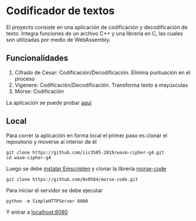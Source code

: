 # Codificador de textos

El proyecto consiste en una aplicación de codificación y decodificación de texto. Integra funciones de un archivo C++ y una librería en C, las cuales son utilizadas por medio de WebAssembly.

## Funcionalidades

1. Cifrado de Cesar: Codificación/Decodificación. Elimina puntuación en el proceso
2. Vigenere: Codificación/Decodificación. Transforma texto a mayúsculas
3. Morse: Codificación

La aplicación se puede probar [aquí](https://iic3585-2019.github.io/wasm-cipher-g4/index.html)

## Local

Para correr la aplicación en forma local el primer paso es clonar el repositorio y moverse al interior de él

```
git clone https://github.com/iic3585-2019/wasm-cipher-g4.git
cd wasm-cipher-g4
```

Luego se debe [instalar Emscripten](https://emscripten.org/docs/getting_started/downloads.html) y clonar la librería [morse-code](https://github.com/0x0584/morse-code)

```
git clone https://github.com/0x0584/morse-code.git
```

Para iniciar el servidor se debe ejecutar

```
python -m SimpleHTTPServer 8080
```
Y entrar a [localhost:8080](http://localhost:8080/index.html)
